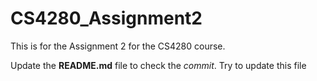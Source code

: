 # CS4280_Assignment2
This is for the Assignment 2 for the CS4280 course.

Update the **README.md** file to check the *commit*.
Try to update this file
